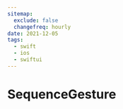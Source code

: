```yaml
---
sitemap:
  exclude: false
  changefreq: hourly
date: 2021-12-05
tags:
  - swift
  - ios
  - swiftui
---
```


# SequenceGesture
